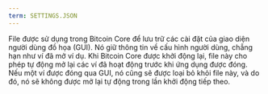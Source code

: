 ```yaml
---
term: SETTINGS.JSON
---
```


File được sử dụng trong Bitcoin Core để lưu trữ các cài đặt của giao diện người dùng đồ họa (GUI). Nó giữ thông tin về cấu hình người dùng, chẳng hạn như ví đã mở ví dụ. Khi Bitcoin Core được khởi động lại, file này cho phép tự động mở lại các ví đã hoạt động trước khi ứng dụng được đóng. Nếu một ví được đóng qua GUI, nó cũng sẽ được loại bỏ khỏi file này, và do đó, nó sẽ không được mở lại tự động trong lần khởi động tiếp theo.